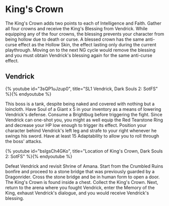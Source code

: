 # King's Crown

The King's Crown adds two points to each of Intelligence and Faith. Gather all
four crowns and receive the King's Blessing from Vendrick. While equipping any
of the four crowns, the blessing prevents your character from being hollow due
to death or curse. A blessed crown has the same anti-curse effect as the Hollow
Skin, the effect lasting only during the current playthrough. Moving on to the
next NG cycle would remove the blessing and you must obtain Vendrick's blessing
again for the same anti-curse effect.

## Vendrick

{% youtube id="3sQP1uJzup0", title="SL1 Vendrick, Dark Souls 2: SotFS" %}{% endyoutube %}

This boss is a tank, despite being naked and covered with nothing but a
loincloth. Have Soul of a Giant x 5 in your inventory as a means of lowering
Vendrick's defense. Consume a Brightbug before triggering the fight. Since
Vendrick can one-shot you, you might as well equip the Red Tearstone Ring and
decrease your HP low enough to trigger its effect. Position your character
behind Vendrick's left leg and strafe to your right whenever he swings his
sword. Have at least 15 Adaptability to allow you to roll through the boss'
attacks.

{% youtube id="bslgsCh4GKo", title="Location of King's Crown, Dark Souls 2: SotFS" %}{% endyoutube %}

Defeat Vendrick and revisit Shrine of Amana. Start from the Crumbled Ruins
bonfire and proceed to a stone bridge that was previously guarded by a
Dragonrider. Cross the stone bridge and be in human form to open a door. The
King's Crown is found inside a chest. Collect the King's Crown. Next, return to
the arena where you fought Vendrick, enter the Memory of the King, exhaust
Vendrick's dialogue, and you would receive Vendrick's blessing.
